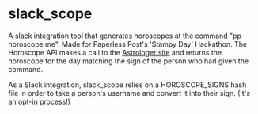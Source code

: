 # slack_scope
A slack integration tool that generates horoscopes at the command "pp horoscope me". Made for Paperless Post's 'Stampy Day' Hackathon. The Horoscope API makes a call to the [Astrologer site](http://new.theastrologer.com/daily-horoscope) and returns the horoscope for the day matching the sign of the person who had given the command.

As a Slack integration, slack_scope relies on a HOROSCOPE_SIGNS hash file in order to take a person's username and convert it into their sign. (It's an opt-in process!) 
